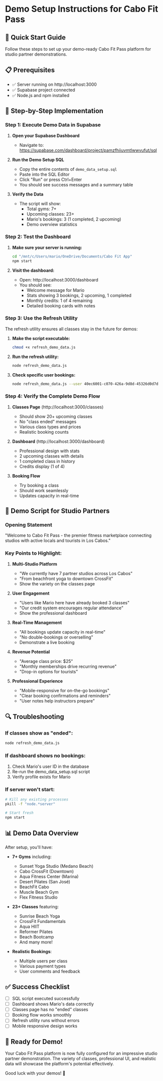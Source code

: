 # Demo Setup Instructions for Cabo Fit Pass

## 🚀 Quick Start Guide

Follow these steps to set up your demo-ready Cabo Fit Pass platform for studio partner demonstrations.

## 📋 Prerequisites

- ✅ Server running on http://localhost:3000
- ✅ Supabase project connected
- ✅ Node.js and npm installed

## 🔧 Step-by-Step Implementation

### Step 1: Execute Demo Data in Supabase

1. **Open your Supabase Dashboard**
   - Navigate to: https://supabase.com/dashboard/project/pamzfhiiuvmtlwwvufut/sql
   
2. **Run the Demo Setup SQL**
   - Copy the entire contents of `demo_data_setup.sql`
   - Paste into the SQL Editor
   - Click "Run" or press Ctrl+Enter
   - You should see success messages and a summary table

3. **Verify the Data**
   - The script will show:
     - Total gyms: 7+
     - Upcoming classes: 23+
     - Mario's bookings: 3 (1 completed, 2 upcoming)
     - Demo overview statistics

### Step 2: Test the Dashboard

1. **Make sure your server is running:**
   ```bash
   cd "/mnt/c/Users/mario/OneDrive/Documents/Cabo Fit App"
   npm start
   ```

2. **Visit the dashboard:**
   - Open: http://localhost:3000/dashboard
   - You should see:
     - Welcome message for Mario
     - Stats showing 3 bookings, 2 upcoming, 1 completed
     - Monthly credits: 1 of 4 remaining
     - Detailed booking cards with notes

### Step 3: Use the Refresh Utility

The refresh utility ensures all classes stay in the future for demos:

1. **Make the script executable:**
   ```bash
   chmod +x refresh_demo_data.js
   ```

2. **Run the refresh utility:**
   ```bash
   node refresh_demo_data.js
   ```

3. **Check specific user bookings:**
   ```bash
   node refresh_demo_data.js --user 40ec6001-c070-426a-9d8d-45326d0d7dac
   ```

### Step 4: Verify the Complete Demo Flow

1. **Classes Page** (http://localhost:3000/classes)
   - Should show 20+ upcoming classes
   - No "class ended" messages
   - Various class types and prices
   - Realistic booking counts

2. **Dashboard** (http://localhost:3000/dashboard)
   - Professional design with stats
   - 2 upcoming classes with details
   - 1 completed class in history
   - Credits display (1 of 4)

3. **Booking Flow**
   - Try booking a class
   - Should work seamlessly
   - Updates capacity in real-time

## 🎯 Demo Script for Studio Partners

### Opening Statement
"Welcome to Cabo Fit Pass - the premier fitness marketplace connecting studios with active locals and tourists in Los Cabos."

### Key Points to Highlight:

1. **Multi-Studio Platform**
   - "We currently have 7 partner studios across Los Cabos"
   - "From beachfront yoga to downtown CrossFit"
   - Show the variety on the classes page

2. **User Engagement**
   - "Users like Mario here have already booked 3 classes"
   - "Our credit system encourages regular attendance"
   - Show the professional dashboard

3. **Real-Time Management**
   - "All bookings update capacity in real-time"
   - "No double-bookings or overselling"
   - Demonstrate a live booking

4. **Revenue Potential**
   - "Average class price: $25"
   - "Monthly memberships drive recurring revenue"
   - "Drop-in options for tourists"

5. **Professional Experience**
   - "Mobile-responsive for on-the-go bookings"
   - "Clear booking confirmations and reminders"
   - "User notes help instructors prepare"

## 🔍 Troubleshooting

### If classes show as "ended":
```bash
node refresh_demo_data.js
```

### If dashboard shows no bookings:
1. Check Mario's user ID in the database
2. Re-run the demo_data_setup.sql script
3. Verify profile exists for Mario

### If server won't start:
```bash
# Kill any existing processes
pkill -f "node.*server"

# Start fresh
npm start
```

## 📊 Demo Data Overview

After setup, you'll have:

- **7+ Gyms** including:
  - Sunset Yoga Studio (Medano Beach)
  - Cabo CrossFit (Downtown)
  - Aqua Fitness Center (Marina)
  - Desert Pilates (San José)
  - BeachFit Cabo
  - Muscle Beach Gym
  - Flex Fitness Studio

- **23+ Classes** featuring:
  - Sunrise Beach Yoga
  - CrossFit Fundamentals
  - Aqua HIIT
  - Reformer Pilates
  - Beach Bootcamp
  - And many more!

- **Realistic Bookings**:
  - Multiple users per class
  - Various payment types
  - User comments and feedback

## ✅ Success Checklist

- [ ] SQL script executed successfully
- [ ] Dashboard shows Mario's data correctly
- [ ] Classes page has no "ended" classes
- [ ] Booking flow works smoothly
- [ ] Refresh utility runs without errors
- [ ] Mobile responsive design works

## 🎉 Ready for Demo!

Your Cabo Fit Pass platform is now fully configured for an impressive studio partner demonstration. The variety of classes, professional UI, and realistic data will showcase the platform's potential effectively.

Good luck with your demos! 🚀